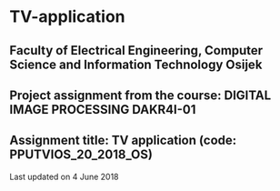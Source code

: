 # TV-application

Faculty of Electrical Engineering, Computer Science and Information Technology Osijek
-----------------------------------------------------
Project assignment from the course: DIGITAL IMAGE PROCESSING DAKR4I-01
-----------------------------------------------------
Assignment title: TV application (code: PPUTVIOS_20_2018_OS)
-----------------------------------------------------
Last updated on 4 June 2018
